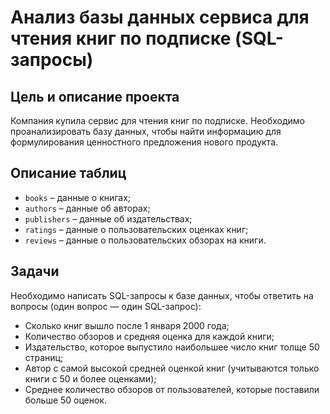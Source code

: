 # Анализ базы данных сервиса для чтения книг по подписке (SQL-запросы)

## Цель и описание проекта
Компания купила сервис для чтения книг по подписке. Необходимо проанализировать базу данных, чтобы найти информацию для формулирования ценностного предложения нового продукта.

## Описание таблиц
- `books` – данные о книгах;
- `authors` – данные об авторах;
- `publishers` – данные об издательствах;
- `ratings` – данные о пользовательских оценках книг;
- `reviews` – данные о пользовательских обзорах на книги.

## Задачи
Необходимо написать SQL-запросы к базе данных, чтобы ответить на вопросы (один вопрос — один SQL-запрос):
- Сколько книг вышло после 1 января 2000 года;
- Количество обзоров и средняя оценка для каждой книги;
- Издательство, которое выпустило наибольшее число книг толще 50 страниц;
- Автор с самой высокой средней оценкой книг (учитываются только книги с 50 и более оценками);
- Среднее количество обзоров от пользователей, которые поставили больше 50 оценок.